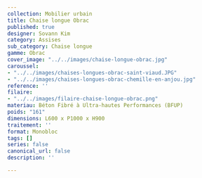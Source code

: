 ```yaml
---
collection: Mobilier urbain
title: Chaise longue Obrac
published: true
designer: Sovann Kim
category: Assises
sub_category: Chaise longue
gamme: Obrac
cover_image: "../../images/chaise-longue-obrac.jpg"
caroussel:
- "../../images/chaises-longues-obrac-saint-viaud.JPG"
- "../../images/chaises-longues-obrac-chemille-en-anjou.jpg"
reference: ''
filaire:
- "../../images/filaire-chaise-longue-obrac.png"
materiau: Béton Fibré à Ultra-hautes Performances (BFUP)
poids: "161"
dimensions: L600 x P1000 x H900
traitement: ''
format: Monobloc
tags: []
series: false
canonical_url: false
description: ''

---
```

